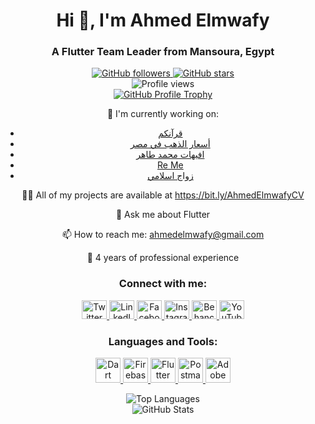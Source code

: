 <div align="center">
  <h1>Hi 👋, I'm Ahmed Elmwafy</h1>
  <h3>A Flutter Team Leader from Mansoura, Egypt</h3>
</div>

<div align="center">
  <a href="https://github.com/ahmedelmwafy">
    <img src="https://img.shields.io/github/followers/ahmedelmwafy?style=social" alt="GitHub followers">
  </a>
  <a href="https://github.com/ahmedelmwafy">
    <img src="https://img.shields.io/github/stars/ahmedelmwafy?style=social" alt="GitHub stars">
  </a>
</div>

<div align="center">
  <img src="https://komarev.com/ghpvc/?username=ahmedelmwafy&label=Profile%20views&color=0e75b6&style=flat" alt="Profile views">
</div>

<div align="center">
  <a href="https://github.com/ryo-ma/github-profile-trophy">
    <img src="https://github-profile-trophy.vercel.app/?username=ahmedelmwafy" alt="GitHub Profile Trophy">
  </a>
</div>

<div align="center">
  <p>🔭 I'm currently working on:</p>
  <ul>
    <li><a href="https://quraani.xyz/">قرآنكم</a></li>
    <li><a href="https://onelink.to/cjfgza">أسعار الذهب في مصر</a></li>
    <li><a href="https://play.google.com/store/apps/details?id=com.mohamed_taher">افيهات محمد طاهر</a></li>
    <li><a href="https://play.google.com/store/apps/details?id=com.re.me">Re Me</a></li>
    <li><a href="https://play.google.com/store/apps/details?id=com.zawaj.islamy">زواج اسلامي</a></li>
  </ul>
</div>

<div align="center">
  <p>👨‍💻 All of my projects are available at <a href="https://bit.ly/AhmedElmwafyCV">https://bit.ly/AhmedElmwafyCV</a></p>
</div>

<div align="center">
  <p>💬 Ask me about Flutter</p>
  <p>📫 How to reach me: <a href="mailto:ahmedelmwafy@gmail.com">ahmedelmwafy@gmail.com</a></p>
  <p>📄 4 years of professional experience</p>
</div>

<div align="center">
  <h3>Connect with me:</h3>
  <p>
    <a href="https://twitter.com/devahmedelmwafy">
      <img src="https://raw.githubusercontent.com/rahuldkjain/github-profile-readme-generator/master/src/images/icons/Social/twitter.svg" alt="Twitter" height="30" width="40">
    </a>
    <a href="https://linkedin.com/in/ahmedelmwafy">
      <img src="https://raw.githubusercontent.com/rahuldkjain/github-profile-readme-generator/master/src/images/icons/Social/linked-in-alt.svg" alt="LinkedIn" height="30" width="40">
    </a>
    <a href="https://fb.com/devahmedelmwafy">
      <img src="https://raw.githubusercontent.com/rahuldkjain/github-profile-readme-generator/master/src/images/icons/Social/facebook.svg" alt="Facebook" height="30" width="40">
    </a>
    <a href="https://instagram.com/devahmedelmwafy">
      <img src="https://raw.githubusercontent.com/rahuldkjain/github-profile-readme-generator/master/src/images/icons/Social/instagram.svg" alt="Instagram" height="30" width="40">
    </a>
    <a href="https://www.behance.net/ahmedelmwafy">
      <img src="https://raw.githubusercontent.com/rahuldkjain/github-profile-readme-generator/master/src/images/icons/Social/behance.svg" alt="Behance" height="30" width="40">
    </a>
    <a href="https://www.youtube.com/c/ahmedelmwafy">
      <img src="https://raw.githubusercontent.com/rahuldkjain/github-profile-readme-generator/master/src/images/icons/Social/youtube.svg" alt="YouTube" height="30" width="40">
    </a>
  </p>
</div>

<div align="center">
  <h3>Languages and Tools:</h3>
  <p>
    <a href="https://dart.dev" target="_blank" rel="noreferrer">
      <img src="https://www.vectorlogo.zone/logos/dartlang/dartlang-icon.svg" alt="Dart" width="40" height="40">
    </a>
    <a href="https://firebase.google.com/" target="_blank" rel="noreferrer">
      <img src="https://www.vectorlogo.zone/logos/firebase/firebase-icon.svg" alt="Firebase" width="40" height="40">
    </a>
    <a href="https://flutter.dev" target="_blank" rel="noreferrer">
      <img src="https://www.vectorlogo.zone/logos/flutterio/flutterio-icon.svg" alt="Flutter" width="40" height="40">
    </a>
    <a href="https://postman.com" target="_blank" rel="noreferrer">
      <img src="https://www.vectorlogo.zone/logos/getpostman/getpostman-icon.svg" alt="Postman" width="40" height="40">
    </a>
    <a href="https://www.adobe.com/products/xd.html" target="_blank" rel="noreferrer">
      <img src="https://cdn.worldvectorlogo.com/logos/adobe-xd.svg" alt="Adobe XD" width="40" height="40">
    </a>
  </p>
</div>


<div align="center">
  <img src="https://github-readme-stats.vercel.app/api/top-langs?username=ahmedelmwafy&show_icons=true&locale=en&layout=compact" alt="Top Languages">
</div>

<div align="center">
  <img src="https://github-readme-stats.vercel.app/api?username=ahmedelmwafy&show_icons=true&locale=en" alt="GitHub Stats">
</div>

<div align="center">
  <img src="https://github-readme-streak-stats.herokuapp.com/?user=ahmedelmwafy&
